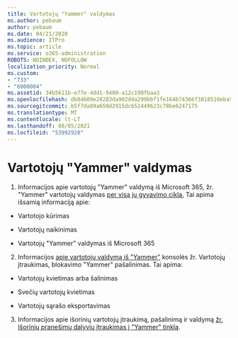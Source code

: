 ```yaml
---
title: Vartotojų "Yammer" valdymas
ms.author: pebaum
author: pebaum
ms.date: 04/21/2020
ms.audience: ITPro
ms.topic: article
ms.service: o365-administration
ROBOTS: NOINDEX, NOFOLLOW
localization_priority: Normal
ms.custom:
- "733"
- "6000004"
ms.assetid: 34b5611b-e77e-4dd1-9480-a12c190fbaa3
ms.openlocfilehash: db84609e28283da902d4a299bbf1fe164b74366f3818510eba5f10d2ebbdf4f0
ms.sourcegitcommit: b5f7da89a650d2915dc652449623c78be6247175
ms.translationtype: MT
ms.contentlocale: lt-LT
ms.lasthandoff: 08/05/2021
ms.locfileid: "53992920"
---
```

# <a name="managing-yammer-users"></a>Vartotojų "Yammer" valdymas

1. Informacijos apie vartotojų "Yammer" valdymą iš Microsoft 365, žr. "Yammer" vartotojų valdymas [per visą jų gyvavimo ciklą.](https://docs.microsoft.com/yammer/manage-yammer-users/manage-users-across-their-lifecycle) Tai apima išsamią informaciją apie:

  - Vartotojo kūrimas

  - Vartotojų naikinimas

  - Vartotojų "Yammer" valdymas iš Microsoft 365

2. Informacijos [apie vartotojų valdymą iš "Yammer"](https://docs.microsoft.com/yammer/manage-yammer-users/add-block-or-remove-users) konsolės žr. Vartotojų įtraukimas, blokavimo "Yammer" pašalinimas. Tai apima:

  - Vartotojų kvietimas arba šalinimas

  - Svečių vartotojų kvietimas

  - Vartotojų sąrašo eksportavimas

3. Informacijos apie išorinių vartotojų įtraukimą, pašalinimą ir valdymą [žr. Išorinių pranešimų dalyvių įtraukimas į "Yammer" tinklą](https://docs.microsoft.com/yammer/work-with-external-users/add-external-participants).
